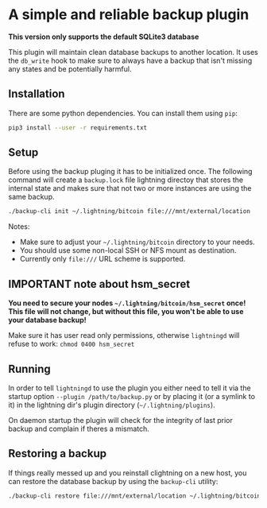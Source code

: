 # A simple and reliable backup plugin

**This version only supports the default SQLite3 database**

This plugin will maintain clean database backups to another location. It uses
the `db_write` hook to make sure to always have a backup that isn't missing any
states and be potentially harmful.


## Installation

There are some python dependencies. You can install them using `pip`:

```bash
pip3 install --user -r requirements.txt
```


## Setup

Before using the backup pluging it has to be initialized once. The following
command will create a `backup.lock` file lightning directoy that stores the
internal state and makes sure that not two or more instances are using the same
backup.

```bash
./backup-cli init ~/.lightning/bitcoin file:///mnt/external/location
```

Notes:
 - Make sure to adjust your `~/.lightning/bitcoin` directory to your needs.
 - You should use some non-local SSH or NFS mount as destination.
 - Currently only `file:///` URL scheme is supported.

## IMPORTANT note about hsm_secret

**You need to secure your nodes `~/.lightning/bitcoin/hsm_secret` once! This
file will not change, but without this file, you won't be able to use your
database backup!**

Make sure it has user read only permissions, otherwise `lightningd` will refuse
to work: `chmod 0400 hsm_secret`


## Running

In order to tell `lightningd` to use the plugin you either need to tell it
via the startup option `--plugin /path/to/backup.py` or by placing it (or a
symlink to it) in the lightning dir's plugin directory (`~/.lightning/plugins`).

On daemon startup the plugin will check for the integrity of last prior backup
and complain if theres a mismatch.


## Restoring a backup

If things really messed up and you reinstall clightning on a new host, you can
restore the database backup by using the `backup-cli` utility:

```bash
./backup-cli restore file:///mnt/external/location ~/.lightning/bitcoin/lightningd.sqlite3
```
